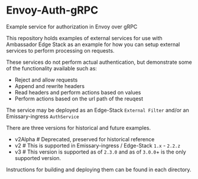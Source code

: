 # Envoy-Auth-gRPC
Example service for authorization in Envoy over gRPC

This repository holds examples of external services for use with Ambassador Edge Stack as an example
for how you can setup external services to perform processing on requests. 

These services do not perform actual authentication, but demonstrate some of the functionality
available such as:
- Reject and allow requests
- Append and rewrite headers
- Read headers and perform actions based on values
- Perform actions based on the url path of the reuqest

The service may be deployed as an Edge-Stack `External Filter` and/or an Emissary-ingress `AuthService`

There are three versions for historical and future examples.
- v2Alpha # Deprecated, preserved for historical reference
- v2      # This is supported in Emissary-ingress / Edge-Stack `1.x` - `2.2.z`
- v3      # This version is supported as of `2.3.0` and as of `3.0.0`+ is the only supported version.

Instructions for building and deploying them can be found in each directory.
